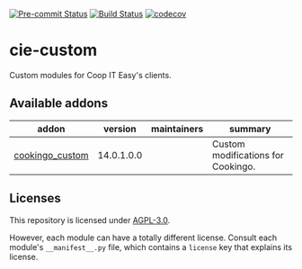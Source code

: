 
[![Pre-commit Status](https://github.com/coopiteasy/cie-custom/actions/workflows/pre-commit.yml/badge.svg?branch=14.0)](https://github.com/coopiteasy/cie-custom/actions/workflows/pre-commit.yml?query=branch%3A14.0)
[![Build Status](https://github.com/coopiteasy/cie-custom/actions/workflows/test.yml/badge.svg?branch=14.0)](https://github.com/coopiteasy/cie-custom/actions/workflows/test.yml?query=branch%3A14.0)
[![codecov](https://codecov.io/gh/coopiteasy/cie-custom/branch/14.0/graph/badge.svg)](https://codecov.io/gh/coopiteasy/cie-custom)

<!-- /!\ do not modify above this line -->

# cie-custom

Custom modules for Coop IT Easy's clients.

<!-- /!\ do not modify below this line -->

<!-- prettier-ignore-start -->

[//]: # (addons)

Available addons
----------------
addon | version | maintainers | summary
--- | --- | --- | ---
[cookingo_custom](cookingo_custom/) | 14.0.1.0.0 |  | Custom modifications for Cookingo.

[//]: # (end addons)

<!-- prettier-ignore-end -->

## Licenses

This repository is licensed under [AGPL-3.0](LICENSE).

However, each module can have a totally different license. Consult each module's
`__manifest__.py` file, which contains a `license` key that explains its
license.
